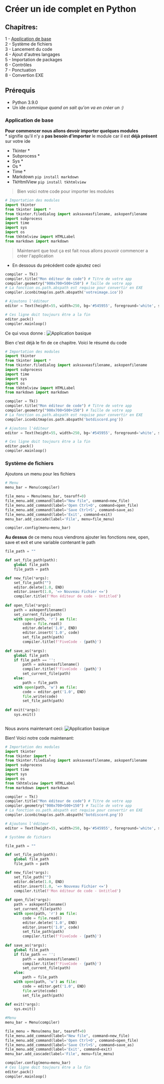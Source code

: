 # Créer un ide complet en Python

## Chapitres:<br>
1 - [Application de base](#application-de-base)<br>
2 - Système de fichiers<br>
3 - Lancement du code<br>
4 - Ajout d'autres langages<br>
5 - Importation de packages<br>
6 - Contrôles<br>
7 - Ponctuation<br>
8 - Convertion EXE<br>

## Prérequis
- Python 3.9.0<br>
- Un ide _commique quand on sait qu'on va en créer un :)_<br>

### Application de base

**Pour commencer nous allons devoir importer quelques modules**<br>
\* signifie qu'il n'y a **pas besoin d'importer** le module car il est **déjà présent** sur votre ide
- Tkinter \* 
- Subprocess \*
- Sys \*
- Os \*
- Time \*
- Markdown `pip install markdown`
- TkHtmlView `pip install tkhtmlview`

> Bien voici notre code pour importer les modules

```python
# Importation des modules
import tkinter
from tkinter import *
from tkinter.filedialog import asksaveasfilename, askopenfilename
import subprocess
import time
import sys
import os
from tkhtmlview import HTMLLabel
from markdown import markdown
```

> Maintenant que tout ça est fait nous allons pouvoir commencer a créer l'application
- En dessous du précédent code ajoutez ceci
```python
compiler = Tk()
compiler.title("Mon éditeur de code") # Titre de votre app
compiler.geometry("900x700+500+150") # Taille de votre app
# La fonction os.path.abspath est requise pour convertir en EXE
compiler.iconbitmap(os.path.abspath('votreimage.ico'))

# Ajoutons l'éditeur
editor = Text(height=55, width=250, bg='#545955', foreground='white', selectbackground='#5865F2', insertbackground='white') #  A modifier a votre guise

# Ces ligne doit toujours être a la fin
editor.pack()
compiler.mainloop()
```

Ce qui vous donne : 
![Application basique](https://images.liamgen.repl.co/2.png)

Bien c'est déjà le fin de ce chapitre. Voici le résumé du code
```python
# Importation des modules
import tkinter
from tkinter import *
from tkinter.filedialog import asksaveasfilename, askopenfilename
import subprocess
import time
import sys
import os
from tkhtmlview import HTMLLabel
from markdown import markdown

compiler = Tk()
compiler.title("Mon éditeur de code") # Titre de votre app
compiler.geometry("900x700+500+150") # Taille de votre app
# La fonction os.path.abspath est requise pour convertir en EXE
compiler.iconbitmap(os.path.abspath('botdiscord.png'))

# Ajoutons l'éditeur
editor = Text(height=55, width=250, bg='#545955', foreground='white', selectbackground='#5865F2', insertbackground='white') #  A modifier a votre guise

# Ces ligne doit toujours être a la fin
editor.pack()
compiler.mainloop()
```

### Système de fichiers

Ajoutons un menu pour les fichiers

```python
# Menu
menu_bar = Menu(compiler)

file_menu = Menu(menu_bar, tearoff=0)
file_menu.add_command(label="New file", command=new_file)
file_menu.add_command(label='Open Ctrl+O', command=open_file)
file_menu.add_command(label='Save Ctrl+S', command=save_as)
file_menu.add_command(label='Exit', command=exit)
menu_bar.add_cascade(label='File', menu=file_menu)

compiler.config(menu=menu_bar)
```

**Au dessus** de ce menu nous viendrons ajouter les fonctions new, open, save et exit et une variable contenant le path

```python
file_path = ""

def set_file_path(path):
    global file_path
    file_path = path

def new_file(*args):
    set_file_path("")
    editor.delete(1.0, END)
    editor.insert(1.0, '=> Nouveau Fichier <=')
    compiler.title(f'Mon éditeur de code - Untitled')
    
def open_file(*args):
    path = askopenfilename()
    set_current_file(path)
    with open(path, 'r') as file:
        code = file.read()
        editor.delete('1.0', END)
        editor.insert('1.0', code)
        set_file_path(path)
        compiler.title(f'FiveCode - {path}')
  
def save_as(*args):
    global file_path
    if file_path == '':
        path = asksaveasfilename()
        compiler.title(f'FiveCode - {path}')
        set_current_file(path)
    else:
        path = file_path
    with open(path, 'w') as file:
        code = editor.get('1.0', END)
        file.write(code)
        set_file_path(path)
    
def exit(*args):
    sys.exit()
        
```

Nous avons maintenant ceci:
![Application basique](https://images.liamgen.repl.co/3.png)

Bien! Voici notre code maintenant:

```python
# Importation des modules
import tkinter
from tkinter import *
from tkinter.filedialog import asksaveasfilename, askopenfilename
import subprocess
import time
import sys
import os
from tkhtmlview import HTMLLabel
from markdown import markdown

compiler = Tk()
compiler.title("Mon éditeur de code") # Titre de votre app
compiler.geometry("900x700+500+150") # Taille de votre app
# La fonction os.path.abspath est requise pour convertir en EXE
compiler.iconbitmap(os.path.abspath('botdiscord.png'))

# Ajoutons l'éditeur
editor = Text(height=55, width=250, bg='#545955', foreground='white', selectbackground='#5865F2', insertbackground='white') #  A modifier a votre guise

# Système de fichiers

file_path = ""

def set_file_path(path):
    global file_path
    file_path = path

def new_file(*args):
    set_file_path("")
    editor.delete(1.0, END)
    editor.insert(1.0, '=> Nouveau Fichier <=')
    compiler.title(f'Mon éditeur de code - Untitled')
    
def open_file(*args):
    path = askopenfilename()
    set_current_file(path)
    with open(path, 'r') as file:
        code = file.read()
        editor.delete('1.0', END)
        editor.insert('1.0', code)
        set_file_path(path)
        compiler.title(f'FiveCode - {path}')
  
def save_as(*args):
    global file_path
    if file_path == '':
        path = asksaveasfilename()
        compiler.title(f'FiveCode - {path}')
        set_current_file(path)
    else:
        path = file_path
    with open(path, 'w') as file:
        code = editor.get('1.0', END)
        file.write(code)
        set_file_path(path)
    
def exit(*args):
    sys.exit()

#Menu
menu_bar = Menu(compiler)

file_menu = Menu(menu_bar, tearoff=0)
file_menu.add_command(label="New file", command=new_file)
file_menu.add_command(label='Open Ctrl+O', command=open_file)
file_menu.add_command(label='Save Ctrl+S', command=save_as)
file_menu.add_command(label='Exit', command=exit)
menu_bar.add_cascade(label='File', menu=file_menu)

compiler.config(menu=menu_bar)
# Ces ligne doit toujours être a la fin
editor.pack()
compiler.mainloop()
```

